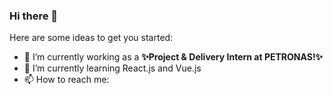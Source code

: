 ### Hi there 👋


Here are some ideas to get you started:

- 🔭 I’m currently working as a **✨Project & Delivery Intern at PETRONAS!✨**
- 🌱 I’m currently learning React.js and Vue.js
- 📫 How to reach me:


